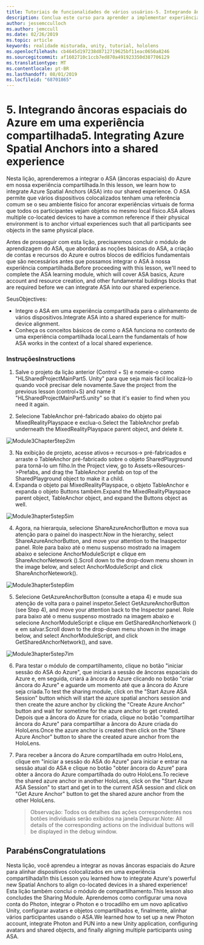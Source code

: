 ```yaml
---
title: Tutoriais de funcionalidades de vários usuários-5. Integrando âncoras espaciais do Azure em uma experiência compartilhada
description: Conclua este curso para aprender a implementar experiências compartilhadas de vários usuários em um aplicativo do HoloLens 2.
author: jessemcculloch
ms.author: jemccull
ms.date: 02/26/2019
ms.topic: article
keywords: realidade misturada, unity, tutorial, hololens
ms.openlocfilehash: cb4645d197238d8712719625bf11eac0650a8246
ms.sourcegitcommit: af1602710c1ccb7ed870a491923350d387706129
ms.translationtype: MT
ms.contentlocale: pt-BR
ms.lasthandoff: 08/01/2019
ms.locfileid: "68701865"
---
```

# <a name="5-integrating-azure-spatial-anchors-into-a-shared-experience"></a><span data-ttu-id="1e82b-105">5. Integrando âncoras espaciais do Azure em uma experiência compartilhada</span><span class="sxs-lookup"><span data-stu-id="1e82b-105">5. Integrating Azure Spatial Anchors into a shared experience</span></span>

<span data-ttu-id="1e82b-106">Nesta lição, aprenderemos a integrar o ASA (âncoras espaciais) do Azure em nossa experiência compartilhada.</span><span class="sxs-lookup"><span data-stu-id="1e82b-106">In this lesson, we learn how to integrate Azure Spatial Anchors (ASA) into our shared experience.</span></span> <span data-ttu-id="1e82b-107">O ASA permite que vários dispositivos colocalizados tenham uma referência comum se o seu ambiente físico for ancorar experiências virtuais de forma que todos os participantes vejam objetos no mesmo local físico.</span><span class="sxs-lookup"><span data-stu-id="1e82b-107">ASA allows multiple co-located devices to have a common reference if their physical environment is to anchor virtual experiences such that all participants see objects in the same physical place.</span></span>

<span data-ttu-id="1e82b-108">Antes de prosseguir com esta lição, precisaremos concluir o módulo de aprendizagem do ASA, que abordará as noções básicas do ASA, a criação de contas e recursos do Azure e outros blocos de edifícios fundamentais que são necessários antes que possamos integrar o ASA à nossa experiência compartilhada.</span><span class="sxs-lookup"><span data-stu-id="1e82b-108">Before proceeding with this lesson, we'll need to complete the ASA learning module, which will cover ASA basics, Azure account and resource creation, and other fundamental buildings blocks that are required before we can integrate ASA into our shared experience.</span></span>

<span data-ttu-id="1e82b-109">Seus</span><span class="sxs-lookup"><span data-stu-id="1e82b-109">Objectives:</span></span>

- <span data-ttu-id="1e82b-110">Integre o ASA em uma experiência compartilhada para o alinhamento de vários dispositivos.</span><span class="sxs-lookup"><span data-stu-id="1e82b-110">Integrate ASA into a shared experience for multi-device alignment.</span></span>
- <span data-ttu-id="1e82b-111">Conheça os conceitos básicos de como o ASA funciona no contexto de uma experiência compartilhada local.</span><span class="sxs-lookup"><span data-stu-id="1e82b-111">Learn the fundamentals of how ASA works in the context of a local shared experience.</span></span>

### <a name="instructions"></a><span data-ttu-id="1e82b-112">Instruções</span><span class="sxs-lookup"><span data-stu-id="1e82b-112">Instructions</span></span>

1. <span data-ttu-id="1e82b-113">Salve o projeto da lição anterior (Control + S) e nomeie-o como "HLSharedProjectMainPart5. Unity" para que seja mais fácil localizá-lo quando você precisar dele novamente.</span><span class="sxs-lookup"><span data-stu-id="1e82b-113">Save the project from the previous lesson (control+S) and name it "HLSharedProjectMainPart5.unity" so that it's easier to find when you need it again.</span></span>

2. <span data-ttu-id="1e82b-114">Selecione TableAnchor pré-fabricado abaixo do objeto pai MixedRealityPlayspace e exclua-o.</span><span class="sxs-lookup"><span data-stu-id="1e82b-114">Select the TableAnchor prefab underneath the MixedRealityPlayspace parent object, and delete it.</span></span>

![Module3Chapter5tep2im](images/module3chapter5step2im.PNG)

3.  <span data-ttu-id="1e82b-116">Na exibição de projeto, acesse ativos-> recursos-> pré-fabricados e arraste o TableAnchor pré-fabricado sobre o objeto SharedPlayground para torná-lo um filho.</span><span class="sxs-lookup"><span data-stu-id="1e82b-116">In the Project view, go to Assets->Resources->Prefabs, and drag the TableAnchor prefab on top of the SharedPlayground object to make it a child.</span></span>
4.  <span data-ttu-id="1e82b-117">Expanda o objeto pai MixedRealityPlayspace, o objeto TableAnchor e expanda o objeto Buttons também.</span><span class="sxs-lookup"><span data-stu-id="1e82b-117">Expand the MixedRealityPlayspace parent object, TableAnchor object, and expand the Buttons object as well.</span></span> 

![Module3hapter5step5im](images/module3chapter5step5im.PNG)

4. <span data-ttu-id="1e82b-119">Agora, na hierarquia, selecione ShareAzureAnchorButton e mova sua atenção para o painel do inaspectr.</span><span class="sxs-lookup"><span data-stu-id="1e82b-119">Now in the hierarchy, select ShareAzureAnchorButton, and move your attention to the Inaspector panel.</span></span> <span data-ttu-id="1e82b-120">Role para baixo até o menu suspenso mostrado na imagem abaixo e selecione AnchorModuleScript e clique em ShareAnchorNetework ().</span><span class="sxs-lookup"><span data-stu-id="1e82b-120">Scroll down to the drop-down menu shown in the image below, and select AnchorModuleScript and click ShareAnchorNetework().</span></span>

![Module3hapter5step6im](images/module3chapter5step6im.PNG)

5. <span data-ttu-id="1e82b-122">Selecione GetAzureAnchorButton (consulte a etapa 4) e mude sua atenção de volta para o painel inspetor.</span><span class="sxs-lookup"><span data-stu-id="1e82b-122">Select GetAzureAnchorButton (see Step 4), and move your attention back to the Inspector panel.</span></span> <span data-ttu-id="1e82b-123">Role para baixo até o menu suspenso mostrado na imagem abaixo e selecione AnchorModuleScript e clique em GetSharedAnchorNetwork () e em salvar.</span><span class="sxs-lookup"><span data-stu-id="1e82b-123">Scroll down to the drop-down menu shown in the image below, and select AnchorModuleScript, and click GetSharedAnchorNetwork(), and save.</span></span>

![Module3hapter5step7im](images/module3chapter5step7im.PNG)

6. <span data-ttu-id="1e82b-125">Para testar o módulo de compartilhamento, clique no botão "iniciar sessão do ASA do Azure", que iniciará a sessão de âncoras espaciais do Azure e, em seguida, criará a âncora do Azure clicando no botão "criar âncora do Azure" e aguarde um momento até que a âncora do Azure seja criada.</span><span class="sxs-lookup"><span data-stu-id="1e82b-125">To test the sharing module, click on the "Start Azure ASA Session" button which will start the azure spatial anchors session and then create the azure anchor by clicking the "Create Azure Anchor" button and wait for sometime for the azure anchor to get created.</span></span> <span data-ttu-id="1e82b-126">Depois que a âncora do Azure for criada, clique no botão "compartilhar âncora do Azure" para compartilhar a âncora do Azure criada do HoloLens.</span><span class="sxs-lookup"><span data-stu-id="1e82b-126">Once the azure anchor is created then click on the "Share Azure Anchor" button to share the created azure anchor from the HoloLens.</span></span>

7. <span data-ttu-id="1e82b-127">Para receber a âncora do Azure compartilhada em outro HoloLens, clique em "iniciar a sessão do ASA do Azure" para iniciar e entrar na sessão atual do ASA e clique no botão "obter âncora do Azure" para obter a âncora do Azure compartilhada do outro HoloLens.</span><span class="sxs-lookup"><span data-stu-id="1e82b-127">To recieve the shared azure anchor in another HoloLens, click on the "Start Azure ASA Session" to start and get in to the current ASA session and click on "Get Azure Anchor" button to get the shared azure anchor from the other HoloLens.</span></span>

   > <span data-ttu-id="1e82b-128">Observação: Todos os detalhes das ações correspondentes nos botões individuais serão exibidos na janela Depurar.</span><span class="sxs-lookup"><span data-stu-id="1e82b-128">Note: All details of the corresponding actions on the individual buttons will be displayed in the debug window.</span></span>

## <a name="congratulations"></a><span data-ttu-id="1e82b-129">Parabéns</span><span class="sxs-lookup"><span data-stu-id="1e82b-129">Congratulations</span></span>

<span data-ttu-id="1e82b-130">Nesta lição, você aprendeu a integrar as novas âncoras espaciais do Azure para alinhar dispositivos colocalizados em uma experiência compartilhada!</span><span class="sxs-lookup"><span data-stu-id="1e82b-130">In this Lesson you learned how to integrate Azure's powerful new Spatial Anchors to align co-located devices in a shared experience!</span></span> <span data-ttu-id="1e82b-131">Esta lição também conclui o módulo de compartilhamento.</span><span class="sxs-lookup"><span data-stu-id="1e82b-131">This lesson also concludes the Sharing Module.</span></span> <span data-ttu-id="1e82b-132">Aprendemos como configurar uma nova conta do Photon, integrar o Photon e o trocadilho em um novo aplicativo Unity, configurar avatars e objetos compartilhados e, finalmente, alinhar vários participantes usando o ASA.</span><span class="sxs-lookup"><span data-stu-id="1e82b-132">We learned how to set up a new Photon account, integrate Photon and PUN into a new Unity application, configuring avatars and shared objects, and finally aligning multiple participants using ASA.</span></span> 

